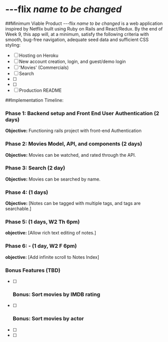 # ---flix *name to be changed*


##Minimum Viable Product
---flix *name to be changed* is a web application inspired by Netflix built using Ruby on Rails
and React/Redux.  By the end of Week 9, this app will, at a minimum, satisfy the
following criteria with smooth, bug-free navigation, adequate seed data and
sufficient CSS styling:

- [ ] Hosting on Heroku
- [ ] New account creation, login, and guest/demo login
- [ ] 'Movies' (Commercials)
- [ ] Search
- [ ]
- [ ]
- [ ] Production README

##Implementation Timeline:
### Phase 1: Backend setup and Front End User Authentication (2 days)

**Objective:** Functioning rails project with front-end Authentication

### Phase 2: Movies Model, API, and components (2 days)

**Objective:** Movies can be watched, and rated through the API.

### Phase 3: Search (2 day)

**Objective:** Movies can be searched by name.

### Phase 4:  (1 days)

**Objective:** [Notes can be tagged with multiple tags, and tags are searchable.]

### Phase 5: (1 days, W2 Th 6pm)

**objective:** [Allow rich text editing of notes.]

### Phase 6: -  (1 day, W2 F 6pm)

**objective:** [Add infinite scroll to Notes Index]

### Bonus Features (TBD)
- [ ] ### Bonus: Sort movies by IMDB rating
- [ ] ### Bonus: Sort movies by actor
- [ ]
- [ ]

